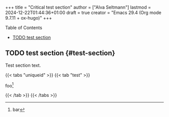 +++
title = "Critical test section"
author = ["Alva Seltmann"]
lastmod = 2024-12-22T01:44:36+01:00
draft = true
creator = "Emacs 29.4 (Org mode 9.7.11 + ox-hugo)"
+++

<div class="ox-hugo-toc toc">

<div class="heading">Table of Contents</div>

- [<span class="org-todo todo TODO">TODO</span> test section](#test-section)

</div>
<!--endtoc-->


## <span class="org-todo todo TODO">TODO</span> test section {#test-section}

Test section text.

{{< tabs "uniqueid" >}}
{{< tab "test" >}}

foo[^1]
[^1]: bar

{{< /tab >}}
{{< /tabs >}}

